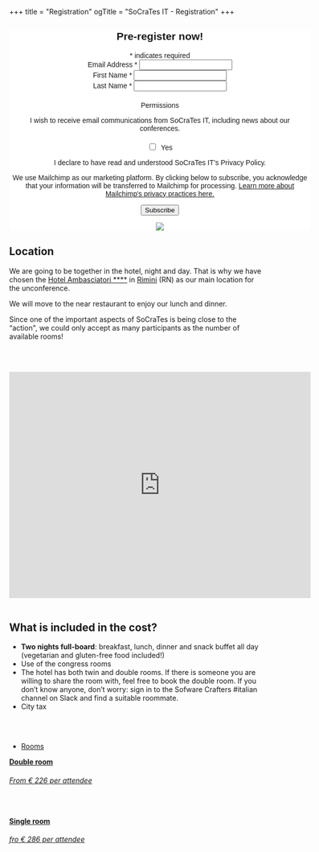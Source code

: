 +++
title = "Registration"
ogTitle = "SoCraTes IT - Registration"
+++

<style type="text/css">
    #registration-form {
        margin-bottom: 20em;
    }
</style>
<div class="registration-form" style="text-align: center;">
<!-- insert MailChimp form here -->


<!-- Begin Mailchimp Signup Form -->
<link href="//cdn-images.mailchimp.com/embedcode/classic-10_7_dtp.css" rel="stylesheet" type="text/css">
<style type="text/css">
	#mc_embed_signup{background:#fff; clear:left; font:14px Helvetica,Arial,sans-serif;  width:600px;}
	/* Add your own Mailchimp form style overrides in your site stylesheet or in this style block.
	   We recommend moving this block and the preceding CSS link to the HEAD of your HTML file. */
</style>
<style type="text/css">
	#mc-embedded-subscribe-form input[type=checkbox]{display: inline; width: auto;margin-right: 10px;}
	#mergeRow-gdpr {margin-top: 20px;}
	#mergeRow-gdpr fieldset label {font-weight: normal;}
	#mc-embedded-subscribe-form .mc_fieldset{border:none;min-height: 0px;padding-bottom:0px;}
</style>
<div id="mc_embed_signup">
<form action="https://socrates-conference.us20.list-manage.com/subscribe/post?u=4e24ba7602f7acf9fe79737d3&amp;id=be9dbd9e7a" method="post" id="mc-embedded-subscribe-form" name="mc-embedded-subscribe-form" class="validate" target="_blank" novalidate>
    <div id="mc_embed_signup_scroll">
	<h2>Pre-register now!</h2>
<div class="indicates-required"><span class="asterisk">*</span> indicates required</div>
<div class="mc-field-group">
	<label for="mce-EMAIL">Email Address  <span class="asterisk">*</span>
</label>
	<input type="email" value="" name="EMAIL" class="required email" id="mce-EMAIL">
</div>
<div class="mc-field-group">
	<label for="mce-FNAME">First Name  <span class="asterisk">*</span>
</label>
	<input type="text" value="" name="FNAME" class="required" id="mce-FNAME">
</div>
<div class="mc-field-group">
	<label for="mce-LNAME">Last Name  <span class="asterisk">*</span>
</label>
	<input type="text" value="" name="LNAME" class="required" id="mce-LNAME">
</div>
<div id="mergeRow-gdpr" class="mergeRow gdpr-mergeRow content__gdprBlock mc-field-group">
    <div class="content__gdpr">
        <label>Permissions</label>
        <p>I wish to receive email communications from SoCraTes IT, including news about our conferences.
</p>
        <fieldset class="mc_fieldset gdprRequired mc-field-group" name="interestgroup_field">
		<label class="checkbox subfield" for="gdpr_11381"><input type="checkbox" id="gdpr_11381" name="gdpr[11381]" value="Y" class="av-checkbox gdpr"><span>Yes</span> </label>
        </fieldset>
        <p>I declare to have read and understood SoCraTes IT’s Privacy Policy.</p>
    </div>
    <div class="content__gdprLegal">
        <p>We use Mailchimp as our marketing platform. By clicking below to subscribe, you acknowledge that your information will be transferred to Mailchimp for processing. <a href="https://mailchimp.com/legal/terms" target="_blank">Learn more about Mailchimp's privacy practices here.</a></p>
    </div>
</div>
<div hidden="true"><input type="hidden" name="tags" value="2701283"></div>
	<div id="mce-responses" class="clear foot">
		<div class="response" id="mce-error-response" style="display:none"></div>
		<div class="response" id="mce-success-response" style="display:none"></div>
	</div>    <!-- real people should not fill this in and expect good things - do not remove this or risk form bot signups-->
    <div style="position: absolute; left: -5000px;" aria-hidden="true"><input type="text" name="b_4e24ba7602f7acf9fe79737d3_be9dbd9e7a" tabindex="-1" value=""></div>
        <div class="optionalParent">
            <div class="clear foot">
                <input type="submit" value="Subscribe" name="subscribe" id="mc-embedded-subscribe" class="button">
                <p class="brandingLogo"><a href="http://eepurl.com/h0-nev" title="Mailchimp - email marketing made easy and fun"><img src="https://eep.io/mc-cdn-images/template_images/branding_logo_text_dark_dtp.svg"></a></p>
            </div>
        </div>
    </div>
</form>
</div>
<script type='text/javascript' src='//s3.amazonaws.com/downloads.mailchimp.com/js/mc-validate.js'></script><script type='text/javascript'>(function($) {window.fnames = new Array(); window.ftypes = new Array();fnames[0]='EMAIL';ftypes[0]='email';fnames[1]='FNAME';ftypes[1]='text';fnames[2]='LNAME';ftypes[2]='text';fnames[3]='MMERGE3';ftypes[3]='text';fnames[5]='MMERGE5';ftypes[5]='text';fnames[7]='MMERGE7';ftypes[7]='text';fnames[8]='MMERGE8';ftypes[8]='text';fnames[10]='MMERGE10';ftypes[10]='text';fnames[11]='MMERGE11';ftypes[11]='text';}(jQuery));var $mcj = jQuery.noConflict(true);</script>
<!--End mc_embed_signup-->

<!-- insert MailChimp form above here -->
</div>


## Location
We are going to be together in the hotel, night and day. That is why we have chosen the [Hotel Ambasciatori ****](https://www.hotelambasciatori.it/) in [Rimini](https://www.google.com/maps/place/Hotel+Ambasciatori+Rimini/@44.0688379,12.5779755,17z/data=!3m1!4b1!4m8!3m7!1s0x132cc377163d5c69:0x342e6d3ad7ed633a!5m2!4m1!1i2!8m2!3d44.0689435!4d12.5804307) (RN) as our main location for the unconference.

We will move to the near restaurant to enjoy our lunch and dinner.

Since one of the important aspects of SoCraTes is being close to the “action", we could only accept as many participants as the number of available rooms!

<br/><br/>

<div class="container">
  <div class="intro-text">
    <iframe src="https://www.google.com/maps/embed?pb=!1m18!1m12!1m3!1d2866.7033423208427!2d12.577975515511294!3d44.06883407910921!2m3!1f0!2f0!3f0!3m2!1i1024!2i768!4f13.1!3m3!1m2!1s0x132cc377163d5c69%3A0x342e6d3ad7ed633a!2sHotel%20Ambasciatori%20Rimini!5e0!3m2!1sit!2sch!4v1654065074501!5m2!1sit!2sch" width="600" height="450" style="border:0;" allowfullscreen="" loading="lazy" referrerpolicy="no-referrer-when-downgrade">
    </iframe> 
  </div>
</div>

<br/>


## What is included in the cost?

* **Two nights full-board**: breakfast, lunch, dinner and snack buffet all day (vegetarian and gluten-free food included!)
* Use of the congress rooms
* The hotel has both twin and double rooms. If there is someone you are willing to share the room with, feel free to book the double room. If you don’t know anyone, don’t worry: sign in to the Sofware Crafters #italian channel on Slack and find a suitable roommate.
* City tax


<br/><br/>

<div class="row schedule schedule-light">
    <ul class="nav nav-schedule">
        <li><a href="Rooms" data-toggle="tab">Rooms</a></li>
    </ul>
    <div class="tab-content">
        <div id="schedule3_day1" class="tab-pane fade active in">
            <div class="panel-group" id="schedule3_day1_timeline">
                <div class="panel schedule-item">
                    <a data-toggle="collapse" href="#schedule3_day1_time1" class="schedule-item-toggle">
                        <strong class="time highlight">Double room</strong>
                        <div class="lecture-icon-wrapper"><span class="fa fa-bed"></span></div>
                        <h6 class="time highlight price">From € 226 per attendee</h6>
                    </a>
                    <div id="schedule3_day1_time1" class="panel-collapse collapse in schedule-item-body">
                        <p class="description">&nbsp;</p>
                    </div>
                </div>
                <div class="panel schedule-item">
                    <a data-toggle="collapse" href="#schedule3_day1_time1" class="schedule-item-toggle">
                        <strong class="time highlight">Single room</strong>
                        <div class="lecture-icon-wrapper"><span class="fa fa-bed"></span></div>
                        <h6 class="time highlight price">fro € 286 per attendee</h6>
                    </a>
                    <div id="schedule3_day1_time1" class="panel-collapse collapse in schedule-item-body">
                        <p class="description">&nbsp;</p>
                    </div>
                </div>
            </div>
        </div>
    </div>
</div>
